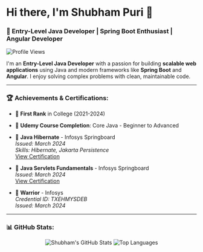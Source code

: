 # Hi there, I'm Shubham Puri 👋
### 🚀 Entry-Level Java Developer | Spring Boot Enthusiast | Angular Developer

![Profile Views](https://komarev.com/ghpvc/?username=yourusername&label=PROFILE+VIEWS&style=flat-square&color=brightgreen)

I'm an **Entry-Level Java Developer** with a passion for building **scalable web applications** using Java and modern frameworks like **Spring Boot** and **Angular**. I enjoy solving complex problems with clean, maintainable code.

---

### 🏆 Achievements & Certifications:
- 🥇 **First Rank** in College (2021-2024)
- 📜 **Udemy Course Completion**: Core Java - Beginner to Advanced
- 📜 **Java Hibernate** - Infosys Springboard  
  _Issued: March 2024_  
  _Skills: Hibernate, Jakarta Persistence_  
  [View Certification](link-to-Java-Hibernate.pdf)
  
- 📜 **Java Servlets Fundamentals** - Infosys Springboard  
  _Issued: March 2024_  
  [View Certification](link-to-Servlets.pdf)

- 📜 **Warrior** - Infosys  
  _Credential ID: TXEHMYSDEB_  
  _Issued: March 2024_

---

### 📊 GitHub Stats:
<p align="center">
  <img src="https://github-readme-stats.vercel.app/api?username=yourusername&show_icons=true&theme=radical" alt="Shubham's GitHub Stats" />
  <img src="https://github-readme-stats.vercel.app/api/top-langs/?username=yourusername&layout=compact&theme=radical" alt="Top Languages" />
</p>
